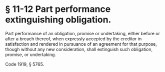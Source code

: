 # § 11-12 Part performance extinguishing obligation.

<p>Part performance of an obligation, promise or undertaking, either before or after a breach thereof, when expressly accepted by the creditor in satisfaction and rendered in pursuance of an agreement for that purpose, though without any new consideration, shall extinguish such obligation, promise, or undertaking.</p><p>Code 1919, § 5765.</p>